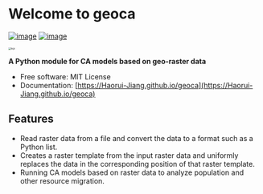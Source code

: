 # Welcome to geoca

[![image](https://img.shields.io/pypi/v/geoca.svg)](https://pypi.python.org/pypi/geoca)
[![image](https://img.shields.io/badge/License-MIT-yellow.svg)](https://opensource.org/licenses/MIT)

<img src="assets/logo_long.png" alt="logo" style="zoom:30%;" />

**A Python module for CA models based on geo-raster data**

- Free software: MIT License
- Documentation: [https://Haorui-Jiang.github.io/geoca](https://Haorui-Jiang.github.io/geoca)

## Features

- Read raster data from a file and convert the data to a format such as a Python list.
- Creates a raster template from the input raster data and uniformly replaces the data in the corresponding position of that raster template.
- Running CA models based on raster data to analyze population and other resource migration.
